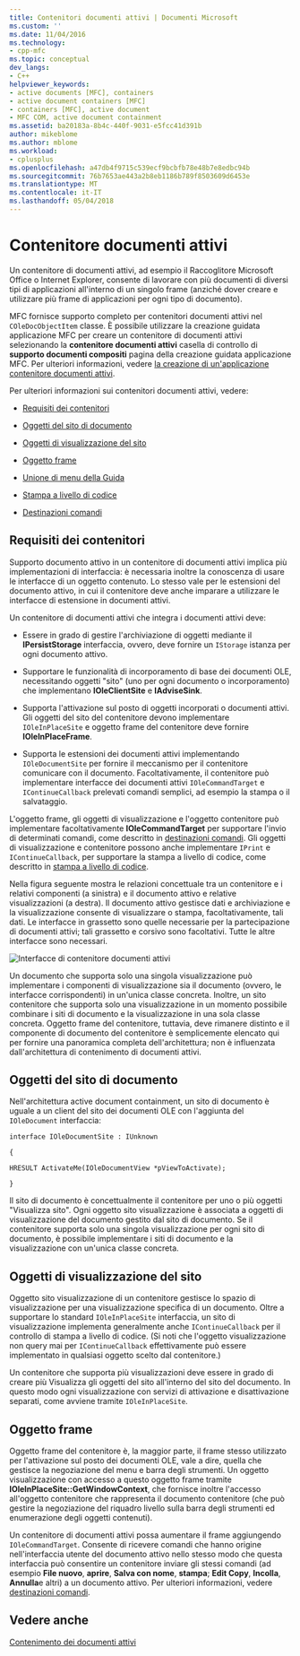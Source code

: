 ```yaml
---
title: Contenitori documenti attivi | Documenti Microsoft
ms.custom: ''
ms.date: 11/04/2016
ms.technology:
- cpp-mfc
ms.topic: conceptual
dev_langs:
- C++
helpviewer_keywords:
- active documents [MFC], containers
- active document containers [MFC]
- containers [MFC], active document
- MFC COM, active document containment
ms.assetid: ba20183a-8b4c-440f-9031-e5fcc41d391b
author: mikeblome
ms.author: mblome
ms.workload:
- cplusplus
ms.openlocfilehash: a47db4f9715c539ecf9bcbfb78e48b7e8edbc94b
ms.sourcegitcommit: 76b7653ae443a2b8eb1186b789f8503609d6453e
ms.translationtype: MT
ms.contentlocale: it-IT
ms.lasthandoff: 05/04/2018
---
```

# <a name="active-document-containers"></a>Contenitore documenti attivi
Un contenitore di documenti attivi, ad esempio il Raccoglitore Microsoft Office o Internet Explorer, consente di lavorare con più documenti di diversi tipi di applicazioni all'interno di un singolo frame (anziché dover creare e utilizzare più frame di applicazioni per ogni tipo di documento).  
  
 MFC fornisce supporto completo per contenitori documenti attivi nel `COleDocObjectItem` classe. È possibile utilizzare la creazione guidata applicazione MFC per creare un contenitore di documenti attivi selezionando la **contenitore documenti attivi** casella di controllo di **supporto documenti compositi** pagina della creazione guidata applicazione MFC. Per ulteriori informazioni, vedere [la creazione di un'applicazione contenitore documenti attivi](../mfc/creating-an-active-document-container-application.md).  
  
 Per ulteriori informazioni sui contenitori documenti attivi, vedere:  
  
-   [Requisiti dei contenitori](#container_requirements)  
  
-   [Oggetti del sito di documento](#document_site_objects)  
  
-   [Oggetti di visualizzazione del sito](#view_site_objects)  
  
-   [Oggetto frame](#frame_object)  
  
-   [Unione di menu della Guida](../mfc/help-menu-merging.md)  
  
-   [Stampa a livello di codice](../mfc/programmatic-printing.md)  
  
-   [Destinazioni comandi](../mfc/message-handling-and-command-targets.md)  
  
##  <a name="container_requirements"></a> Requisiti dei contenitori  
 Supporto documento attivo in un contenitore di documenti attivi implica più implementazioni di interfaccia: è necessaria inoltre la conoscenza di usare le interfacce di un oggetto contenuto. Lo stesso vale per le estensioni del documento attivo, in cui il contenitore deve anche imparare a utilizzare le interfacce di estensione in documenti attivi.  
  
 Un contenitore di documenti attivi che integra i documenti attivi deve:  
  
-   Essere in grado di gestire l'archiviazione di oggetti mediante il **IPersistStorage** interfaccia, ovvero, deve fornire un `IStorage` istanza per ogni documento attivo.  
  
-   Supportare le funzionalità di incorporamento di base dei documenti OLE, necessitando oggetti "sito" (uno per ogni documento o incorporamento) che implementano **IOleClientSite** e **IAdviseSink**.  
  
-   Supporta l'attivazione sul posto di oggetti incorporati o documenti attivi. Gli oggetti del sito del contenitore devono implementare `IOleInPlaceSite` e oggetto frame del contenitore deve fornire **IOleInPlaceFrame**.  
  
-   Supporta le estensioni dei documenti attivi implementando `IOleDocumentSite` per fornire il meccanismo per il contenitore comunicare con il documento. Facoltativamente, il contenitore può implementare interfacce dei documenti attivi `IOleCommandTarget` e `IContinueCallback` prelevati comandi semplici, ad esempio la stampa o il salvataggio.  
  
 L'oggetto frame, gli oggetti di visualizzazione e l'oggetto contenitore può implementare facoltativamente **IOleCommandTarget** per supportare l'invio di determinati comandi, come descritto in [destinazioni comandi](../mfc/message-handling-and-command-targets.md). Gli oggetti di visualizzazione e contenitore possono anche implementare `IPrint` e `IContinueCallback`, per supportare la stampa a livello di codice, come descritto in [stampa a livello di codice](../mfc/programmatic-printing.md).  
  
 Nella figura seguente mostra le relazioni concettuale tra un contenitore e i relativi componenti (a sinistra) e il documento attivo e relative visualizzazioni (a destra). Il documento attivo gestisce dati e archiviazione e la visualizzazione consente di visualizzare o stampa, facoltativamente, tali dati. Le interfacce in grassetto sono quelle necessarie per la partecipazione di documenti attivi; tali grassetto e corsivo sono facoltativi. Tutte le altre interfacce sono necessari.  
  
 ![Interfacce di contenitore documenti attivi](../mfc/media/vc37gj1.gif "vc37gj1")  
  
 Un documento che supporta solo una singola visualizzazione può implementare i componenti di visualizzazione sia il documento (ovvero, le interfacce corrispondenti) in un'unica classe concreta. Inoltre, un sito contenitore che supporta solo una visualizzazione in un momento possibile combinare i siti di documento e la visualizzazione in una sola classe concreta. Oggetto frame del contenitore, tuttavia, deve rimanere distinto e il componente di documento del contenitore è semplicemente elencato qui per fornire una panoramica completa dell'architettura; non è influenzata dall'architettura di contenimento di documenti attivi.  
  
##  <a name="document_site_objects"></a> Oggetti del sito di documento  
 Nell'architettura active document containment, un sito di documento è uguale a un client del sito dei documenti OLE con l'aggiunta del `IOleDocument` interfaccia:  
  
 `interface IOleDocumentSite : IUnknown`  
  
 `{`  
  
 `HRESULT ActivateMe(IOleDocumentView *pViewToActivate);`  
  
 `}`  
  
 Il sito di documento è concettualmente il contenitore per uno o più oggetti "Visualizza sito". Ogni oggetto sito visualizzazione è associata a oggetti di visualizzazione del documento gestito dal sito di documento. Se il contenitore supporta solo una singola visualizzazione per ogni sito di documento, è possibile implementare i siti di documento e la visualizzazione con un'unica classe concreta.  
  
##  <a name="view_site_objects"></a> Oggetti di visualizzazione del sito  
 Oggetto sito visualizzazione di un contenitore gestisce lo spazio di visualizzazione per una visualizzazione specifica di un documento. Oltre a supportare lo standard `IOleInPlaceSite` interfaccia, un sito di visualizzazione implementa generalmente anche `IContinueCallback` per il controllo di stampa a livello di codice. (Si noti che l'oggetto visualizzazione non query mai per `IContinueCallback` effettivamente può essere implementato in qualsiasi oggetto scelto dal contenitore.)  
  
 Un contenitore che supporta più visualizzazioni deve essere in grado di creare più Visualizza gli oggetti del sito all'interno del sito del documento. In questo modo ogni visualizzazione con servizi di attivazione e disattivazione separati, come avviene tramite `IOleInPlaceSite`.  
  
##  <a name="frame_object"></a> Oggetto frame  
 Oggetto frame del contenitore è, la maggior parte, il frame stesso utilizzato per l'attivazione sul posto dei documenti OLE, vale a dire, quella che gestisce la negoziazione del menu e barra degli strumenti. Un oggetto visualizzazione con accesso a questo oggetto frame tramite **IOleInPlaceSite::GetWindowContext**, che fornisce inoltre l'accesso all'oggetto contenitore che rappresenta il documento contenitore (che può gestire la negoziazione del riquadro livello sulla barra degli strumenti ed enumerazione degli oggetti contenuti).  
  
 Un contenitore di documenti attivi possa aumentare il frame aggiungendo `IOleCommandTarget`. Consente di ricevere comandi che hanno origine nell'interfaccia utente del documento attivo nello stesso modo che questa interfaccia può consentire un contenitore inviare gli stessi comandi (ad esempio **File nuovo**, **aprire**,  **Salva con nome**, **stampa**; **Edit Copy**, **Incolla**, **Annulla**e altri) a un documento attivo. Per ulteriori informazioni, vedere [destinazioni comandi](../mfc/message-handling-and-command-targets.md).  
  
## <a name="see-also"></a>Vedere anche  
 [Contenimento dei documenti attivi](../mfc/active-document-containment.md)

